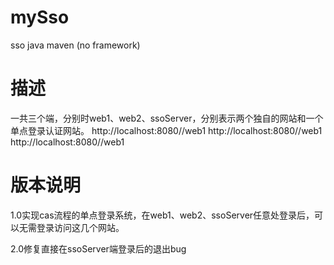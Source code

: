 # mySso
sso java maven (no framework)
# 描述
一共三个端，分别时web1、web2、ssoServer，分别表示两个独自的网站和一个单点登录认证网站。
http://localhost:8080//web1
http://localhost:8080//web1
http://localhost:8080//web1

# 版本说明
1.0实现cas流程的单点登录系统，在web1、web2、ssoServer任意处登录后，可以无需登录访问这几个网站。

2.0修复直接在ssoServer端登录后的退出bug
